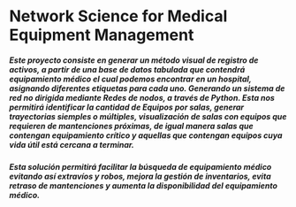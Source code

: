 # Network Science for Medical Equipment Management
##### Este proyecto consiste en generar un método visual de registro de activos, a partir de una base de datos tabulada que contendrá equipamiento médico el cual podemos encontrar en un hospital, asignando diferentes etiquetas para cada uno. Generando un sistema de red no dirigida mediante Redes de nodos, a través de Python. Esta nos permitirá identificar la cantidad de Equipos por salas, generar trayectorias siemples o múltiples, visualización de salas con equipos que requieren de mantenciones próximas, de igual manera salas que contengan equipamiento crítico y aquellas que contengan equipos cuya vida útil está cercana a terminar. 
##### Esta solución permitirá facilitar la búsqueda de equipamiento médico evitando así extravíos y robos, mejora la gestión de inventarios, evita retraso de mantenciones y aumenta la disponibilidad del equipamiento médico.
